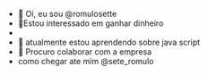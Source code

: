 - 👋 Oi, eu sou @romulosette
- 👀Estou interessado em ganhar dinheiro 
-
- 🌱 atualmente estou aprendendo sobre java script
- 💞️ Procuro colaborar com a empresa 
-  como chegar ate mim @sete_romulo


